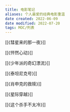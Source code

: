 ```yaml
---
title: 电影笔记
aliases: 个人最爱的经典电影重温
date created: 2022-06-09
date modified: 2022-07-20
tags: MOC/列表
---
```


[[《彗星来的那一夜》]]

[[《怦然心动》]]

[[《少年派的奇幻漂流》]]

[[《泰坦尼克号》]]

[[《肖申克的救赎》]]

[[《星际穿越》]]

[[《这个杀手不太冷》]]

